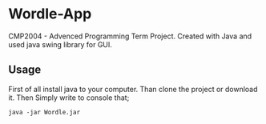 # Wordle-App
CMP2004 - Advenced Programming Term Project. Created with Java and used java swing library for GUI.

## Usage
First of all install java to your computer. Than clone the project or download it. 
Then Simply write to console that;

```
java -jar Wordle.jar
```

